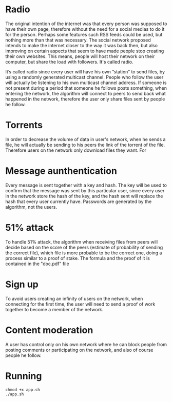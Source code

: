 # Radio
The original intention of the internet was that every person was supposed to have their own page,
therefore without the need for a social medias to do it for the person. Perhaps some features such RSS feeds could be
used, but nothing more than that was necessary. The social network proposed intends to make the internet
closer to the way it was back then, but also improving on certain aspects that seem to have made people stop creating
their own websites. This means, people will host their network on their computer, but share the load with followers. It's called radio.

It’s called radio since every user will have his own ”station” to send files, by
using a randomly generated multicast channel. People who follow the user will actually be listening to his own multicast channel address.
If someone is not present during a period that someone he follows posts something, when entering the network, the algorithm will connect to peers to send back what happened in the network, therefore the user only share files sent by people he follow.
# Torrents

In order to decrease the volume of data in user's network, when he sends a file, he will actually be sending to his peers the link of the torrent of the file. Therefore users on the network only download files they want. For

# Message aunthentication

Every message is sent together with a key and hash. The key will be used to confirm that the message was sent by this particular user, since every user in the network store the hash of the key, and the hash sent will replace the hash that every user currently have. Passwords are generated by the algorithm, not the users.

# 51% attack
To handle 51% attack, the algorithm when receiving files from peers will decide based on the score of the peers (estimate of probability of sending the correct file), which file is more probable to be the correct one, doing a process similar to a proof of stake. The formula and the proof of it is contained in the "doc.pdf" file

# Sign up

To avoid users creating an infinity of users on the network, when connecting for the first time, the user will need to send a proof of work together to become a member of the network.

# Content moderation

A user has control only on his own network where he can block people from posting comments or participating on the network, and also of course people he follow.

# Running

```
chmod +x app.sh
./app.sh

```
